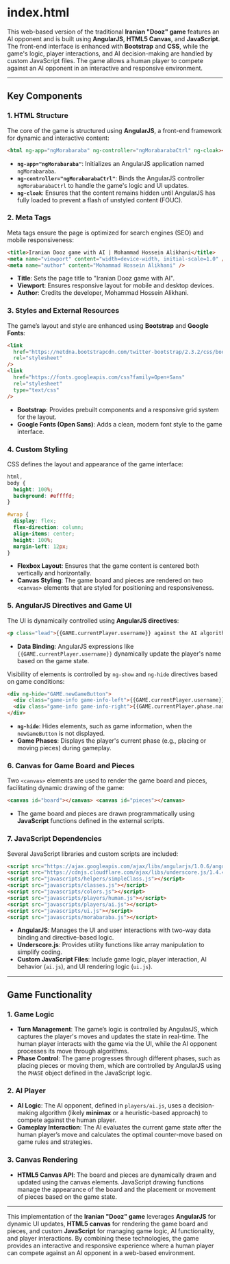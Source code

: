 # index.html

This web-based version of the traditional **Iranian "Dooz" game** features an AI opponent and is built using **AngularJS**, **HTML5 Canvas**, and **JavaScript**. The front-end interface is enhanced with **Bootstrap** and **CSS**, while the game's logic, player interactions, and AI decision-making are handled by custom JavaScript files. The game allows a human player to compete against an AI opponent in an interactive and responsive environment.

---

## Key Components

### 1. **HTML Structure**

The core of the game is structured using **AngularJS**, a front-end framework for dynamic and interactive content:

```html
<html ng-app="ngMorabaraba" ng-controller="ngMorabarabaCtrl" ng-cloak></html>
```

- **`ng-app="ngMorabaraba"`**: Initializes an AngularJS application named `ngMorabaraba`.
- **`ng-controller="ngMorabarabaCtrl"`**: Binds the AngularJS controller `ngMorabarabaCtrl` to handle the game's logic and UI updates.
- **`ng-cloak`**: Ensures that the content remains hidden until AngularJS has fully loaded to prevent a flash of unstyled content (FOUC).

### 2. **Meta Tags**

Meta tags ensure the page is optimized for search engines (SEO) and mobile responsiveness:

```html
<title>Iranian Dooz game with AI | Mohammad Hossein Alikhani</title>
<meta name="viewport" content="width=device-width, initial-scale=1.0" />
<meta name="author" content="Mohammad Hossein Alikhani" />
```

- **Title**: Sets the page title to "Iranian Dooz game with AI".
- **Viewport**: Ensures responsive layout for mobile and desktop devices.
- **Author**: Credits the developer, Mohammad Hossein Alikhani.

### 3. **Styles and External Resources**

The game’s layout and style are enhanced using **Bootstrap** and **Google Fonts**:

```html
<link
  href="https://netdna.bootstrapcdn.com/twitter-bootstrap/2.3.2/css/bootstrap-combined.min.css"
  rel="stylesheet"
/>
<link
  href="https://fonts.googleapis.com/css?family=Open+Sans"
  rel="stylesheet"
  type="text/css"
/>
```

- **Bootstrap**: Provides prebuilt components and a responsive grid system for the layout.
- **Google Fonts (Open Sans)**: Adds a clean, modern font style to the game interface.

### 4. **Custom Styling**

CSS defines the layout and appearance of the game interface:

```css
html,
body {
  height: 100%;
  background: #effffd;
}

#wrap {
  display: flex;
  flex-direction: column;
  align-items: center;
  height: 100%;
  margin-left: 12px;
}
```

- **Flexbox Layout**: Ensures that the game content is centered both vertically and horizontally.
- **Canvas Styling**: The game board and pieces are rendered on two `<canvas>` elements that are styled for positioning and responsiveness.

### 5. **AngularJS Directives and Game UI**

The UI is dynamically controlled using **AngularJS directives**:

```html
<p class="lead">{{GAME.currentPlayer.username}} against the AI algorithm</p>
```

- **Data Binding**: AngularJS expressions like `{{GAME.currentPlayer.username}}` dynamically update the player's name based on the game state.

Visibility of elements is controlled by `ng-show` and `ng-hide` directives based on game conditions:

```html
<div ng-hide="GAME.newGameButton">
  <div class="game-info game-info-left">{{GAME.currentPlayer.username}} is</div>
  <div class="game-info game-info-right">{{GAME.currentPlayer.phase.name}}</div>
</div>
```

- **`ng-hide`**: Hides elements, such as game information, when the `newGameButton` is not displayed.
- **Game Phases**: Displays the player's current phase (e.g., placing or moving pieces) during gameplay.

### 6. **Canvas for Game Board and Pieces**

Two `<canvas>` elements are used to render the game board and pieces, facilitating dynamic drawing of the game:

```html
<canvas id="board"></canvas> <canvas id="pieces"></canvas>
```

- The game board and pieces are drawn programmatically using **JavaScript** functions defined in the external scripts.

### 7. **JavaScript Dependencies**

Several JavaScript libraries and custom scripts are included:

```html
<script src="https://ajax.googleapis.com/ajax/libs/angularjs/1.0.6/angular.min.js"></script>
<script src="https://cdnjs.cloudflare.com/ajax/libs/underscore.js/1.4.4/underscore-min.js"></script>
<script src="javascripts/helpers/simpleClass.js"></script>
<script src="javascripts/classes.js"></script>
<script src="javascripts/colors.js"></script>
<script src="javascripts/players/human.js"></script>
<script src="javascripts/players/ai.js"></script>
<script src="javascripts/ui.js"></script>
<script src="javascripts/morabaraba.js"></script>
```

- **AngularJS**: Manages the UI and user interactions with two-way data binding and directive-based logic.
- **Underscore.js**: Provides utility functions like array manipulation to simplify coding.
- **Custom JavaScript Files**: Include game logic, player interaction, AI behavior (`ai.js`), and UI rendering logic (`ui.js`).

---

## Game Functionality

### 1. **Game Logic**

- **Turn Management**: The game’s logic is controlled by AngularJS, which captures the player's moves and updates the state in real-time. The human player interacts with the game via the UI, while the AI opponent processes its move through algorithms.
- **Phase Control**: The game progresses through different phases, such as placing pieces or moving them, which are controlled by AngularJS using the `PHASE` object defined in the JavaScript logic.

### 2. **AI Player**

- **AI Logic**: The AI opponent, defined in `players/ai.js`, uses a decision-making algorithm (likely **minimax** or a heuristic-based approach) to compete against the human player.
- **Gameplay Interaction**: The AI evaluates the current game state after the human player’s move and calculates the optimal counter-move based on game rules and strategies.

### 3. **Canvas Rendering**

- **HTML5 Canvas API**: The board and pieces are dynamically drawn and updated using the canvas elements. JavaScript drawing functions manage the appearance of the board and the placement or movement of pieces based on the game state.

---

This implementation of the **Iranian "Dooz" game** leverages **AngularJS** for dynamic UI updates, **HTML5 canvas** for rendering the game board and pieces, and custom **JavaScript** for managing game logic, AI functionality, and player interactions. By combining these technologies, the game provides an interactive and responsive experience where a human player can compete against an AI opponent in a web-based environment.
